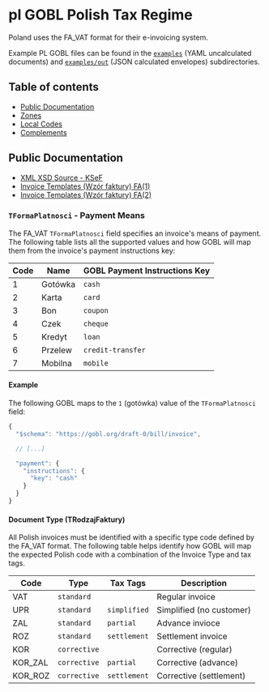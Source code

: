 # pl GOBL Polish Tax Regime

Poland uses the FA_VAT format for their e-invoicing system.

Example PL GOBL files can be found in the [`examples`](./examples) (YAML uncalculated documents) and [`examples/out`](./examples/out) (JSON calculated envelopes) subdirectories.

## Table of contents

- [Public Documentation](#public-documentation)
- [Zones](#zones)
- [Local Codes](#local-codes)
- [Complements](#complements)

## Public Documentation

- [XML XSD Source - KSeF](https://www.podatki.gov.pl/e-deklaracje/dokumentacja-it/struktury-dokumentow-xml/#ksef)
- [Invoice Templates (Wzór faktury) FA(1)](http://crd.gov.pl/wzor/2021/11/29/11089/)
- [Invoice Templates (Wzór faktury) FA(2)](http://crd.gov.pl/wzor/2023/06/29/12648/)

### `TFormaPlatnosci` - Payment Means

The FA_VAT `TFormaPlatnosci` field specifies an invoice's means of payment. The following table lists all the supported values and how GOBL will map them from the invoice's payment instructions key:

| Code | Name    | GOBL Payment Instructions Key |
| ---- | ------- | ----------------------------- |
| 1    | Gotówka | `cash`                        |
| 2    | Karta   | `card`                        |
| 3    | Bon     | `coupon`                      |
| 4    | Czek    | `cheque`                      |
| 5    | Kredyt  | `loan`                        |
| 6    | Przelew | `credit-transfer`             |
| 7    | Mobilna | `mobile`                      |

#### Example

The following GOBL maps to the `1` (gotówka) value of the `TFormaPlatnosci` field:

```js
{
  "$schema": "https://gobl.org/draft-0/bill/invoice",

  // [...]

  "payment": {
    "instructions": {
      "key": "cash"
    }
  }
}
```

#### Document Type (TRodzajFaktury)

All Polish invoices must be identified with a specific type code defined by the FA_VAT format. The following table helps identify how GOBL will map the expected Polish code with a combination of the Invoice Type and tax tags.

| Code    | Type         | Tax Tags     | Description              |
| ------- | ------------ | ------------ | ------------------------ |
| VAT     | `standard`   |              | Regular invoice          |
| UPR     | `standard`   | `simplified` | Simplified (no customer) |
| ZAL     | `standard`   | `partial`    | Advance invioce          |
| ROZ     | `standard`   | `settlement` | Settlement invoice       |
| KOR     | `corrective` |              | Corrective (regular)     |
| KOR_ZAL | `corrective` | `partial`    | Corrective (advance)     |
| KOR_ROZ | `corrective` | `settlement` | Corrective (settlement)  |
